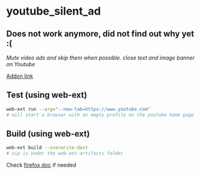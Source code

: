 # youtube_silent_ad

## Does not work anymore, did not find out why yet :(

*Mute video ads and skip them when possible. close text and image banner on Youtube*

[Addon link](https://addons.mozilla.org/fr/firefox/addon/youtube-silent-ad/)

## Test (using web-ext)

```sh
web-ext run --arg="--new-tab=https://www.youtube.com"
# will start a browser with an empty profile on the youtube home page
```

## Build (using web-ext)

```sh
web-ext build --overwrite-dest
# zip is under the web-ext-artifacts folder
```

Check [firefox doc](https://extensionworkshop.com/documentation/publish/package-your-extension/) if needed
